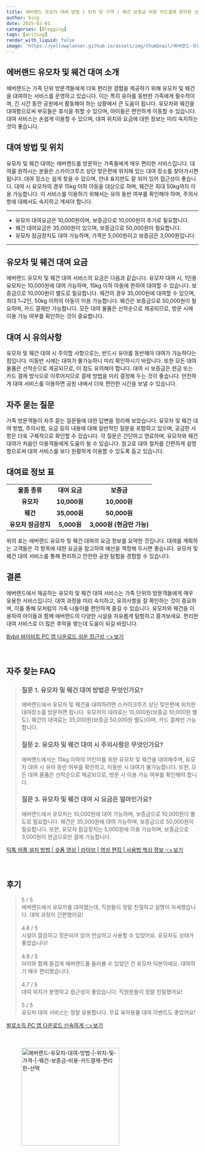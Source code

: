 ```yaml
---
title: 에버랜드 유모차 대여 방법 | 위치 및 가격 | 웨건 보증금 비용 카드결제 편리한 선택
author: bing
date: 2025-02-01
categories: [Blogging]
tags: [writing]
render_with_liquid: false
image: 'https://yellowplanner.github.io/assets/img/thumbnail/에버랜드-유모차-대여-방법-|-위치-및-가격-|-웨건-보증금-비용-카드결제-편리한-선택.webp'
---
```



<h2 id='에버랜드_유모차_및_웨건_대여_소개'>에버랜드 유모차 및 웨건 대여 소개</h2>

<p>에버랜드는 가족 단위 방문객들에게 더욱 편리한 경험을 제공하기 위해 유모차 및 웨건을 대여하는 서비스를 운영하고 있습니다. 이는 특히 유아를 동반한 가족에게 필수적이며, 긴 시간 동안 공원에서 활동해야 하는 상황에서 큰 도움이 됩니다. 유모차와 웨건을 대여함으로써 부모들은 휴식을 취할 수 있으며, 아이들은 편안하게 이동할 수 있습니다. 대여 서비스는 손쉽게 이용할 수 있으며, 대여 위치와 요금에 대한 정보는 미리 숙지하는 것이 좋습니다.</p>

<h2 id='대여_방법_및_위치'>대여 방법 및 위치</h2>

<p>유모차 및 웨건 대여는 에버랜드를 방문하는 가족들에게 매우 편리한 서비스입니다. 대여를 원하시는 분들은 스카이크루즈 상단 맞은편에 위치해 있는 대여 장소를 찾아가시면 됩니다. 대여 장소는 쉽게 찾을 수 있으며, 안내 표지판도 잘 되어 있어 접근성이 좋습니다. 대여 시 유모차의 경우 15kg 이하 아동을 대상으로 하며, 웨건은 최대 50kg까지 이용 가능합니다. 이 서비스를 이용하기 위해서는 유아 동반 여부를 확인해야 하며, 주의사항에 대해서도 숙지하고 계셔야 합니다.</p>

<hr />

<ul>
    <li>유모차 대여요금은 10,000원이며, 보증금으로 10,000원이 추가로 필요합니다.</li>
    <li>웨건 대여요금은 35,000원이 있으며, 보증금으로 50,000원이 필요합니다.</li>
    <li>유모차 잠금장치도 대여 가능하며, 가격은 5,000원이고 보증금은 3,000원입니다.</li>
</ul>

<hr />

<h2 id='유모차_및_웨건_대여_요금'>유모차 및 웨건 대여 요금</h2>

<p>에버랜드 유모차 및 웨건 대여 서비스의 요금은 다음과 같습니다. 유모차 대여 시, 1인용 유모차는 10,000원에 대여 가능하며, 15kg 이하 아동에 한하여 대여할 수 있습니다. 보증금으로 10,000원이 별도로 필요합니다. 웨건의 경우 35,000원에 대여할 수 있으며, 최대 1~2인, 50kg 이하의 아동이 이용 가능합니다. 웨건은 보증금으로 50,000원이 필요하며, 카드 결제만 가능합니다. 모든 대여 물품은 선착순으로 제공되므로, 방문 시에 이용 가능 여부를 확인하는 것이 중요합니다.</p>

<h2 id='대여_시_유의사항'>대여 시 유의사항</h2>

<p>유모차 및 웨건 대여 시 주의할 사항으로는, 반드시 유아를 동반해야 대여가 가능하다는 점입니다. 미동반 시에는 대여가 불가능하니 미리 확인하시기 바랍니다. 또한 모든 대여 물품은 선착순으로 제공되므로, 이 점도 유의해야 합니다. 대여 시 보증금은 현금 또는 카드 결제 방식으로 이루어지므로 결제 방법을 미리 결정해 두는 것이 좋습니다. 안전하게 대여 서비스를 이용하면 공원 내에서 더욱 편안한 시간을 보낼 수 있습니다.</p>

<h2 id='자주묻는질문'>자주 묻는 질문</h2>

<p>가족 방문객들이 자주 묻는 질문들에 대한 답변을 정리해 보았습니다. 유모차 및 웨건 대여 방법, 주의사항, 요금 등의 내용에 대해 일반적인 질문을 포함하고 있으며, 궁금한 사항은 더욱 구체적으로 확인할 수 있습니다. 각 질문은 간단하고 명료하며, 유모차와 웨건 대여가 처음인 이용객들에게 도움이 될 수 있습니다. 참고로 대여 절차를 간편하게 설명함으로써 대여 서비스를 보다 원활하게 이용할 수 있도록 돕고 있습니다.</p>

<h2 id='대여료_표'>대여료 정보 표</h2>

<table>
    <tr>
        <td style="text-align: center; height: 17px;"><b>물품 종류</b></td>
        <td style="text-align: center; height: 17px;"><b>대여 요금</b></td>
        <td style="text-align: center; height: 17px;"><b>보증금</b></td>
    </tr>
    <tr>
        <td style="text-align: center; height: 17px;"><b>유모차</b></td>
        <td style="text-align: center; height: 17px;"><b>10,000원</b></td>
        <td style="text-align: center; height: 17px;"><b>10,000원</b></td>
    </tr>
    <tr>
        <td style="text-align: center; height: 17px;"><b>웨건</b></td>
        <td style="text-align: center; height: 17px;"><b>35,000원</b></td>
        <td style="text-align: center; height: 17px;"><b>50,000원</b></td>
    </tr>
    <tr>
        <td style="text-align: center; height: 17px;"><b>유모차 잠금장치</b></td>
        <td style="text-align: center; height: 17px;"><b>5,000원</b></td>
        <td style="text-align: center; height: 17px;"><b>3,000원 (현금만 가능)</b></td>
    </tr>
</table>

<p>위의 표는 에버랜드 유모차 및 웨건 대여의 요금 정보를 요약한 것입니다. 대여를 계획하는 고객들은 각 항목에 대한 요금을 참고하여 예산을 책정해 두시면 좋습니다. 유모차 및 웨건 대여 서비스를 통해 편리하고 안전한 공원 탐험을 경험할 수 있습니다.</p>

<h2 id='결론'>결론</h2>

<p>에버랜드에서 제공하는 유모차 및 웨건 대여 서비스는 가족 단위의 방문객들에게 매우 유용한 서비스입니다. 대여 과정을 미리 숙지하고, 유의사항을 잘 확인하는 것이 중요하며, 이를 통해 모처럼의 가족 나들이를 편안하게 즐길 수 있습니다. 유모차와 웨건을 이용하여 아이들과 함께 에버랜드의 다양한 시설을 자유롭게 탐험하고 즐겨보세요. 편리한 대여 서비스로 더 많은 추억을 쌓는데 도움이 되길 바랍니다.</p>


<p><a class="click-button" title="Bybit 바이비트 PC 앱 다운로드 쉬운 접근성" href="https://yellowplanner.github.io/posts/Bybit-%EB%B0%94%EC%9D%B4%EB%B9%84%ED%8A%B8-PC-%EC%95%B1-%EB%8B%A4%EC%9A%B4%EB%A1%9C%EB%93%9C-%EC%89%AC%EC%9A%B4-%EC%A0%91%EA%B7%BC%EC%84%B1/" rel="dofollow">Bybit 바이비트 PC 앱 다운로드 쉬운 접근성 👈 보기</a></p><br>
<h2 id='자주_찾는_FAQ'>자주 찾는 FAQ</h2>
<div itemscope="" itemtype="https://schema.org/FAQPage"> 
<blockquote> 
<div itemscope="" itemprop="mainEntity" itemtype="https://schema.org/Question"> 
<h3 itemprop="name">질문 1. 유모차 및 웨건 대여 방법은 무엇인가요?</h3> 
<div itemscope="" itemprop="acceptedAnswer" itemtype="https://schema.org/Answer"> 
<span itemprop="text"> 
<p>에버랜드에서 유모차 및 웨건을 대여하려면 스카이크루즈 상단 맞은편에 위치한 대여장소를 방문하면 됩니다. 유모차의 대여료는 10,000원(보증금 10,000원 별도), 웨건의 대여료는 35,000원(보증금 50,000원 별도)이며, 카드 결제만 가능합니다.</p> 
</span> 
</div> 
</div> 

<div itemscope="" itemprop="mainEntity" itemtype="https://schema.org/Question"> 
<h3 itemprop="name">질문 2. 유모차 및 웨건 대여 시 주의사항은 무엇인가요?</h3> 
<div itemscope="" itemprop="acceptedAnswer" itemtype="https://schema.org/Answer"> 
<span itemprop="text"> 
<p>에버랜드에서는 15kg 이하의 어린이를 위한 유모차 및 웨건을 대여해주며, 유모차 대여 시 유아 동반 여부를 확인하고, 미동반 시 대여가 불가능합니다. 또한, 모든 대여 물품은 선착순으로 제공되므로, 방문 시 이용 가능 여부를 확인해야 합니다.</p> 
</span> 
</div> 
</div> 

<div itemscope="" itemprop="mainEntity" itemtype="https://schema.org/Question"> 
<h3 itemprop="name">질문 3. 유모차 및 웨건 대여 시 요금은 얼마인가요?</h3> 
<div itemscope="" itemprop="acceptedAnswer" itemtype="https://schema.org/Answer"> 
<span itemprop="text"> 
<p>에버랜드에서 유모차는 10,000원에 대여 가능하며, 보증금으로 10,000원이 별도로 필요합니다. 웨건은 35,000원에 대여 가능하며, 보증금으로 50,000원이 필요합니다. 또한, 유모차 잠금장치는 5,000원에 이용 가능하며, 보증금으로 3,000원이 현금으로만 결제 가능합니다.</p> 
</span> 
</div> 
</div> 
</blockquote> 
</div>
<p><a class="click-button" title="틱톡 어플 설치 방법 | 숏폼 영상 | 라이브 | 영상 편집 | 사용법 핵심 정보" href="https://yellowplanner.github.io/posts/%ED%8B%B1%ED%86%A1-%EC%96%B4%ED%94%8C-%EC%84%A4%EC%B9%98-%EB%B0%A9%EB%B2%95-%EC%88%8F%ED%8F%BC-%EC%98%81%EC%83%81-%EB%9D%BC%EC%9D%B4%EB%B8%8C-%EC%98%81%EC%83%81-%ED%8E%B8%EC%A7%91-%EC%82%AC%EC%9A%A9%EB%B2%95-%ED%95%B5%EC%8B%AC-%EC%A0%95%EB%B3%B4/" rel="dofollow">틱톡 어플 설치 방법 | 숏폼 영상 | 라이브 | 영상 편집 | 사용법 핵심 정보 👈 보기</a></p><br>
<h2 id='후기'>후기</h2>
<div itemscope itemtype="https://schema.org/Product">
  <blockquote>
  <div itemprop="review" itemscope itemtype="https://schema.org/Review">
      <div itemprop="reviewRating" itemscope itemtype="https://schema.org/Rating"> <span itemprop="ratingValue">5</span> / <span itemprop="bestRating">5</span> </div>
      <span itemprop="reviewBody">에버랜드에서 유모차를 대여했는데, 직원들이 정말 친절하고 설명이 자세했습니다. 대여 과정이 간편했어요!</span>
  </div>
  <br>
  <div itemprop="review" itemscope itemtype="https://schema.org/Review">
      <div itemprop="reviewRating" itemscope itemtype="https://schema.org/Rating"> <span itemprop="ratingValue">4.8</span> / <span itemprop="bestRating">5</span> </div>
      <span itemprop="reviewBody">시설이 깔끔하고 정돈되어 있어 안심하고 사용할 수 있었어요. 유모차도 상태가 좋았습니다!</span>
  </div>
  <br>
  <div itemprop="review" itemscope itemtype="https://schema.org/Review">
      <div itemprop="reviewRating" itemscope itemtype="https://schema.org/Rating"> <span itemprop="ratingValue">4.9</span> / <span itemprop="bestRating">5</span> </div>
      <span itemprop="reviewBody">아이와 함께 즐겁게 에버랜드를 둘러볼 수 있었던 건 유모차 덕분이에요. 대여하기 매우 편리했습니다.</span>
  </div>
  <br>
  <div itemprop="review" itemscope itemtype="https://schema.org/Review">
      <div itemprop="reviewRating" itemscope itemtype="https://schema.org/Rating"> <span itemprop="ratingValue">4.7</span> / <span itemprop="bestRating">5</span> </div>
      <span itemprop="reviewBody">대여 위치가 분명하고 접근성이 좋았습니다. 직원분들이 정말 친절했어요!</span>
  </div>
  <br>
  <div itemprop="review" itemscope itemtype="https://schema.org/Review">
      <div itemprop="reviewRating" itemscope itemtype="https://schema.org/Rating"> <span itemprop="ratingValue">5</span> / <span itemprop="bestRating">5</span> </div>
      <span itemprop="reviewBody">유모차 대여 서비스는 정말 유용합니다. 무료 육아용품 대여 이벤트도 좋았어요!</span>
  </div>
  </blockquote>
</div>
<p><a class="click-button" title="발로소득 PC 앱 다운로드 신속하게" href="https://yellowplanner.github.io/posts/%EB%B0%9C%EB%A1%9C%EC%86%8C%EB%93%9D-PC-%EC%95%B1-%EB%8B%A4%EC%9A%B4%EB%A1%9C%EB%93%9C-%EC%8B%A0%EC%86%8D%ED%95%98%EA%B2%8C/" rel="dofollow">발로소득 PC 앱 다운로드 신속하게 👈 보기</a></p><br>
<figure class="image"><img src="https://yellowplanner.github.io/assets/img/thumbnail/에버랜드-유모차-대여-방법-|-위치-및-가격-|-웨건-보증금-비용-카드결제-편리한-선택.webp" alt="에버랜드-유모차-대여-방법-|-위치-및-가격-|-웨건-보증금-비용-카드결제-편리한-선택" width="256" height="256"></figure>